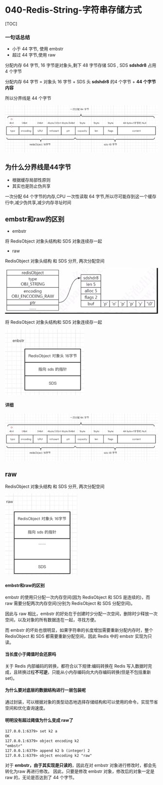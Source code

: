 # 040-Redis-String-字符串存储方式

[TOC]

### 一句话总结

- 小于 44 字节, 使用 embstr
- 超过 44 字节,使用 raw

分配内存 64 字节, 16 字节是对象头,剩下 48 字节存储 SDS , SDS **sdshdr8** 占用 4 个字节 

分配内存 64 字节 = 对象头 16 字节 + SDS 头 **sdshdr8** 的4 个字节 + **44 个字节内容**

所以分界线是 44 个字节

![image-20200801193558471](../../../../assets/image-20200801193558471.png)

## 为什么分界线是44字节

- 根据缓存局部性原则
- 其实也是防止伪共享

一次分配 64 个字节的内存,CPU 一次性读取 64 字节,所以尽可能存到这一个缓存行中,减少伪共享,减少内存寻址时间

## embstr和raw的区别

- embstr 

将 RedisObject 对象头结构和 SDS 对象连续存一起

- raw

RedisObject 对象头结构 和 SDS 分开, 两次分配空间

![image-20200805162403535](../../../../assets/image-20200805162403535.png)

将 RedisObject 对象头结构和 SDS 对象连续存一起

![image-20200801193701088](../../../../assets/image-20200801193701088.png)

#### 详细

![image-20200801193558471](../../../../assets/image-20200801193558471.png)

## raw

 RedisObject 对象头结构 和 SDS 分开, 两次分配空间

![image-20200801193729726](../../../../assets/image-20200801193729726.png)

#### embstr和raw的区别

embstr 的使用只分配一次内存空间(因为 RedisObject 和 SDS 是连续的)，而 raw 需要分配两次内存空间(分别为 RedisObject 和 SDS 分配空间)。

因此与 raw 相比，embstr 的好处在于创建时少分配一次空间，删除时少释放一次 空间，以及对象的所有数据连在一起，寻找方便。

而 embstr 的坏处也很明显，如果字符串的长度增加需要重新分配内存时，整个 RedisObject 和 SDS 都需要重新分配空间，因此 Redis 中的 embstr 实现为只读。

#### 当长度小于阈值时会还原吗

关于 Redis 内部编码的转换，都符合以下规律:编码转换在 Redis 写入数据时完 成，且转换过程**不可逆**，只能从小内存编码向大内存编码转换(但是不包括重新 set)。

#### 为什么要对底层的数据结构进行一层包装呢

通过封装，可以根据对象的类型动态地选择存储结构和可以使用的命令，实现节省空间和优化查询速度。

#### 明明没有超过阈值为什么变成 raw了

```
127.0.0.1:6379> set k2 a
OK
127.0.0.1:6379> object encoding k2
"embstr"
127.0.0.1:6379> append k2 b (integer) 2
127.0.0.1:6379> object encoding k2 "raw"
```

对于 **embstr，由于其实现是只读的**，因此在对 embstr 对象进行修改时，都会先转化为raw 再进行修改。
因此，只要是修改 embstr 对象，修改后的对象一定是 raw 的，无论是否达到了 44 个字节。

